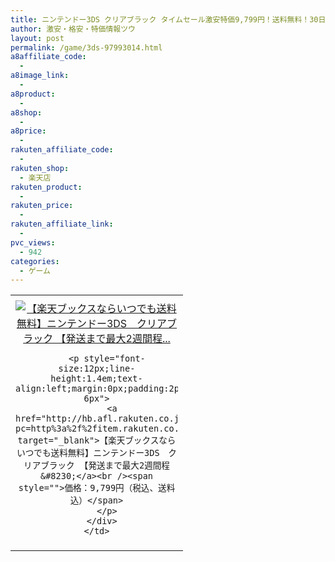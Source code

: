 ```yaml
---
title: ニンテンドー3DS クリアブラック タイムセール激安特価9,799円！送料無料！30日14時から！
author: 激安・格安・特価情報ツウ
layout: post
permalink: /game/3ds-97993014.html
a8affiliate_code:
  - 
a8image_link:
  - 
a8product:
  - 
a8shop:
  - 
a8price:
  - 
rakuten_affiliate_code:
  - 
rakuten_shop:
  - 楽天店
rakuten_product:
  - 
rakuten_price:
  - 
rakuten_affiliate_link:
  - 
pvc_views:
  - 942
categories:
  - ゲーム
---
```

<table border="0" cellpadding="0" cellspacing="0">
  <tr>
    <td valign="top">
      <div style="border:1px none;margin:0px;padding:6px 0px;width:260px;text-align:center;float:left">
        <a href="http://hb.afl.rakuten.co.jp/hgc/012cde47.e006c961.05c4d760.e09cc467/?pc=http%3a%2f%2fitem.rakuten.co.jp%2fbook%2f12486149%2f%3fscid%3daf_link_tbl&m=http%3a%2f%2fm.rakuten.co.jp%2fbook%2fi%2f16644009%2f" target="_blank"><img src="http://hbb.afl.rakuten.co.jp/hgb/?pc=http%3a%2f%2fthumbnail.image.rakuten.co.jp%2f%400_mall%2fbook%2fcabinet%2f0804%2f4902370520804.jpg%3f_ex%3d240x240&m=http%3a%2f%2fthumbnail.image.rakuten.co.jp%2f%400_mall%2fbook%2fcabinet%2f0804%2f4902370520804.jpg" alt="【楽天ブックスならいつでも送料無料】ニンテンドー3DS　クリアブラック 【発送まで最大2週間程..." border="0" style="margin:0px;padding:0px" /></a> 
        
        <p style="font-size:12px;line-height:1.4em;text-align:left;margin:0px;padding:2px 6px">
          <a href="http://hb.afl.rakuten.co.jp/hgc/012cde47.e006c961.05c4d760.e09cc467/?pc=http%3a%2f%2fitem.rakuten.co.jp%2fbook%2f12486149%2f%3fscid%3daf_link_tbl&m=http%3a%2f%2fm.rakuten.co.jp%2fbook%2fi%2f16644009%2f" target="_blank">【楽天ブックスならいつでも送料無料】ニンテンドー3DS　クリアブラック 【発送まで最大2週間程&#8230;</a><br /><span style="">価格：9,799円（税込、送料込）</span>
        </p>
      </div>
    </td>
  </tr>
</table>